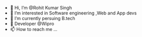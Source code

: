 - 👋 Hi, I’m @Rohit Kumar Singh
- 👀 I’m interested in Software engineering ,Web and App devs
- 🌱 I’m currently persuing B.tech
- 💞️ Developer @Wipro
- 📫 How to reach me ...


